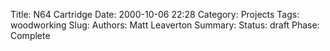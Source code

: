Title: N64 Cartridge
Date: 2000-10-06 22:28
Category: Projects
Tags: woodworking
Slug:
Authors: Matt Leaverton
Summary:
Status: draft
Phase: Complete


